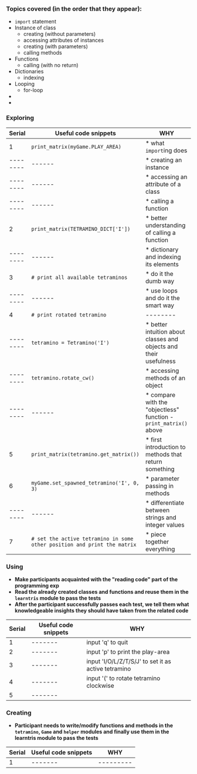 ### Topics covered (in the order that they appear):

* `import` statement
* Instance of class
  * creating (without parameters)
  * accessing attributes of instances
  * creating (with parameters)
  * calling methods
* Functions
  * calling (with no return)
* Dictionaries
  * indexing
* Looping
  * for-loop
* 
*

### Exploring

Serial | Useful code snippets | WHY
------ | ------- | -------
1 | `print_matrix(myGame.PLAY_AREA)`| * what `import`ing does
-------- | ------ | * creating an instance
-------- | ------ | * accessing an attribute of a class
-------- | ------ | * calling a function
2 | `print_matrix(TETRAMINO_DICT['I'])` | * better understanding of calling a function
-------- | ------ | * dictionary and indexing its elements
3 | `# print all available tetraminos` | * do it the dumb way
-------- | ------ | * use loops and do it the smart way
4 | `# print rotated tetramino` | --------
-------- | `tetramino = Tetramino('I')` | * better intuition about classes and objects and their usefulness
-------- | `tetramino.rotate_cw()` | * accessing methods of an object
-------- | ------ | * compare with the "objectless" function - `print_matrix()` above
5 | `print_matrix(tetramino.get_matrix())` | * first introduction to methods that return something
6 | `myGame.set_spawned_tetramino('I', 0, 3)` | * parameter passing in methods
-------- | ------ | * differentiate between strings and integer values
7 | `# set the active tetramino in some other position and print the matrix` | * piece together everything

### Using
* __Make participants acquainted with the "reading code" part of the programming exp__
* __Read the already created classes and functions and reuse them in the `learntris` module to pass the tests__
* __After the participant successfully passes each test, we tell them what knowledgeable insights they should have taken from the related code__

Serial | Useful code snippets | WHY
------ | ------- | -------
1 | ------- | input 'q' to quit
2 | ------- | input 'p' to print the play-area
3 | ------- | input 'I/O/L/Z/T/S/J' to set it as active tetramino
4 | ------- | input '(' to rotate tetramino clockwise
5 | ------- | 


### Creating
* __Participant needs to write/modify functions and methods in the `tetramino`, `Game` and `helper` modules and finally use them in the learntris module to pass the tests__

Serial | Useful code snippets | WHY
------ | ------- | -------
1 | ------- | ---------
